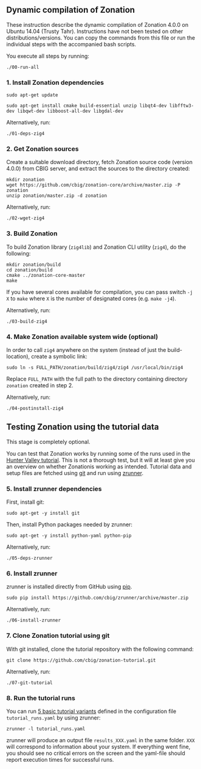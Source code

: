 ## Dynamic compilation of Zonation

These instruction describe the dynamic compilation of Zonation 4.0.0 on Ubuntu 14.04 (Trusty Tahr). Instructions have 
not been tested on other distributions/versions. You can copy the commands from this file or run the individual 
steps with the accompanied bash scripts. 

You execute all steps by running:

```
./00-run-all
```

### 1. Install Zonation dependencies

```
sudo apt-get update

sudo apt-get install cmake build-essential unzip libqt4-dev libfftw3-dev libqwt-dev libboost-all-dev libgdal-dev
``` 

Alternatively, run:

```
./01-deps-zig4
```

### 2. Get Zonation sources

Create a suitable download directory, fetch Zonation source code (version 4.0.0) from CBIG server, and extract the sources to the directory created:

```
mkdir zonation
wget https://github.com/cbig/zonation-core/archive/master.zip -P zonation
unzip zonation/master.zip -d zonation
```

Alternatively, run:

```
./02-wget-zig4
```

### 3. Build Zonation

To build Zonation library (`zig4lib`) and Zonation CLI utility (`zig4`), do the following:

```
mkdir zonation/build
cd zonation/build
cmake ../zonation-core-master
make
```

If you have several cores available for compilation, you can pass switch `-j X` to `make` where `X` is the number of designated cores (e.g. `make -j4`).

Alternatively, run:

```
./03-build-zig4
```

### 4. Make Zonation available system wide (optional)

In order to call `zig4` anywhere on the system (instead of just the build-location), create a symbolic link:

```
sudo ln -s FULL_PATH/zonation/build/zig4/zig4 /usr/local/bin/zig4
```

Replace `FULL_PATH` with the full path to the directory containing directory `zonation` created in step 2.

Alternatively, run:

```
./04-postinstall-zig4
```

## Testing Zonation using the tutorial data

This stage is completely optional.

You can test that Zonation works by running some of the runs used in the [Hunter Valley tutorial](https://github.com/cbig/zonation-tutorial). This is not a thorough test, but it will at least give you an overview on whether Zonationis working as intended. Tutorial data and setup files are fetched using [git](http://git-scm.com/) and run using [zrunner](https://github.com/cbig/zrunner).

### 5. Install zrunner dependencies

First, install git:

```
sudo apt-get -y install git
```

Then, install Python packages needed by zrunner:

```
sudo apt-get -y install python-yaml python-pip 
```

Alternatively, run:

```
./05-deps-zrunner
```

### 6. Install zrunner

zrunner is installed directly from GitHub using [pip](http://www.pip-installer.org/en/latest/).

```
sudo pip install https://github.com/cbig/zrunner/archive/master.zip
```

Alternatively, run:

```
./06-install-zrunner
```

### 7. Clone Zonation tutorial using git

With git installed, clone the tutorial repository with the following command:

```
git clone https://github.com/cbig/zonation-tutorial.git
``` 

Alternatively, run:

```
./07-git-tutorial
```

### 8. Run the tutorial runs

You can run [5 basic tutorial variants](https://github.com/cbig/zonation-tutorial/tree/master/basic) defined in the configuration file `tutorial_runs.yaml` by using zrunner:

```
zrunner -l tutorial_runs.yaml
```

zrunner will produce an output file `results_XXX.yaml` in the same folder. `XXX` will correspond to information about your system. If everything went fine, you should see no critical errors on the screen and the yaml-file should report execution times for successful runs.
